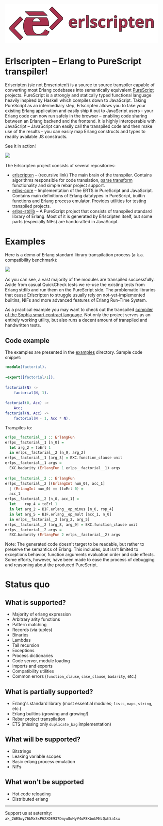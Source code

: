 ![](images/logo_banner.png)
# Erlscripten – Erlang to PureScript transpiler! 

Erlscripten (sic not Emscripten!) is a source to source transpiler
capable of converting most Erlang codebases into semantically
equivalent [PureScript](https://purescript.org) projects. PureScript
is a strongly and statically typed functional language heavily
inspired by Haskell which compiles down to JavaScript. Taking
PureScript as an intermediary step, Erlscripten allows you to take
your existing Erlang application and easily ship it out to JavaScript
users – your Erlang code can now run safely in the browser – enabling
code sharing between an Erlang backend and the frontend. It is highly
interoperable with JavaScript – JavaScript can easily call the
transpiled code and then make use of the results – you can easily map
Erlang constructs and types to readily available JS constructs.

See it in action!

![](images/demo_transpile.gif)

The Erlscripten project consists of several repositories:

- [erlscripten](https://github.com/erlscripten/erlscripten) –
  (recursive link) The main brain of the transpiler. Contains
  algorithms responsible for code translation, [parse
  transform](https://erlang.org/doc/man/erl_id_trans.html#parse_transform-2)
  functionality and simple rebar project support.
- [erlps-core](https://github.com/erlscripten/erlps-stdlib) –
  Implementation of the ERTS in PureScript and JavaScript. Contains
  main definitions of Erlang datatypes in PureScript, builtin
  functions and Erlang process emulator. Provides utilities for
  testing transpiled projects.
- [erlps-stdlib](https://github.com/erlscripten/erlps-stdlib) – A
  PureScript project that consists of transpiled standard library of
  Erlang. Most of it is generated by Erlscripten itself, but some
  parts (especially NIFs) are handcrafted in JavaScript.

# Examples

Here is a demo of Erlang standard library transpilation process
(a.k.a. compatibility benchmark):

![](images/demo_bench.gif)

As you can see, a vast majority of the modules are transpiled
successfully. Aside from casual QuickCheck tests we re-use the
existing tests from Erlang stdlib and run them on the PureScript
side. The problematic libraries that cause Erlscripten to struggle
usually rely on not-yet-implemented builtins, NIFs and more advanced
features of Erlang Run-Time System.

As a practical example you may want to check out the transpiled
[compiler of the Sophia smart contract
language](https://github.com/erlscripten/erlps-aesophia). Not only the
project serves as an entirely working utility, but also runs a decent
amount of transpiled and handwritten tests.

## Code example

The examples are presented in the
[examples](https://github.com/erlscripten/erlscripten/tree/main/examples)
directory. Sample code snippet:

```erlang
-module(factorial).

-export([factorial/1]).

factorial(N) ->
    factorial(N, 1).

factorial(0, Acc) ->
    Acc;
factorial(N, Acc) ->
    factorial(N - 1, Acc * N).
```
Transpiles to:
```purescript
erlps__factorial__1 :: ErlangFun
erlps__factorial__1 [n_0] =
  let arg_2 = toErl 1
  in erlps__factorial__2 [n_0, arg_2]
erlps__factorial__1 [arg_3] = EXC.function_clause unit
erlps__factorial__1 args =
  EXC.badarity (ErlangFun 1 erlps__factorial__1) args

erlps__factorial__2 :: ErlangFun
erlps__factorial__2 [(ErlangInt num_0), acc_1]
  | (ErlangInt num_0) == (toErl 0) =
  acc_1
erlps__factorial__2 [n_0, acc_1] =
  let    rop_4 = toErl 1
  in let arg_2 = BIF.erlang__op_minus [n_0, rop_4]
  in let arg_5 = BIF.erlang__op_mult [acc_1, n_0]
  in erlps__factorial__2 [arg_2, arg_5]
erlps__factorial__2 [arg_8, arg_9] = EXC.function_clause unit
erlps__factorial__2 args =
  EXC.badarity (ErlangFun 2 erlps__factorial__2) args
```

Note: The generated code doesn't target to be readable, but rather to
preserve the semantics of Erlang. This includes, but isn't limited to
exceptions behavior, function arguments evaluation order and side
effects. Some efforts, however, have been made to ease the process of
debugging and reasoning about the produced PureScript.

# Status quo

## What is supported?
- Majority of erlang expression
- Arbitrary arity functions
- Pattern matching
- Records (via tuples)
- Binaries
- Lambdas
- Tail recursion
- Exceptions
- Process dictionaries
- Code server, module loading
- Imports and exports
- Compatibility utilities
- Common errors (`function_clause`, `case_clause`, `badarity`, etc.)

## What is partially supported?
- Erlang's standard library (most essential modules; `lists`, `maps`, `string`, etc.)
- Erlang builtins (growing and growing!)
- Rebar project transpilation
- ETS (missing only `duplicate_bag` implementation)

## What will be supported?
- Bitstrings
- Leaking variable scopes
- Basic erlang process emulation
- NIFs

## What won't be supported
- Hot code reloading
- Distributed erlang

<!--
## How it works?
TODO

## How to create production javascript bundles
TODO - write about rollup
-->

------------------------------

Support us at aeternity: `ak_2WESwy76bMxSxP62XDE937Dmyu8wHyV4uF8KbobMNzQxh5a1sx`

